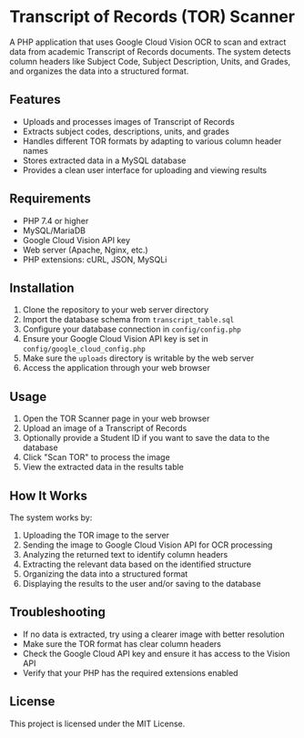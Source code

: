 # Transcript of Records (TOR) Scanner

A PHP application that uses Google Cloud Vision OCR to scan and extract data from academic Transcript of Records documents. The system detects column headers like Subject Code, Subject Description, Units, and Grades, and organizes the data into a structured format.

## Features

- Uploads and processes images of Transcript of Records
- Extracts subject codes, descriptions, units, and grades
- Handles different TOR formats by adapting to various column header names
- Stores extracted data in a MySQL database
- Provides a clean user interface for uploading and viewing results

## Requirements

- PHP 7.4 or higher
- MySQL/MariaDB
- Google Cloud Vision API key
- Web server (Apache, Nginx, etc.)
- PHP extensions: cURL, JSON, MySQLi

## Installation

1. Clone the repository to your web server directory
2. Import the database schema from `transcript_table.sql`
3. Configure your database connection in `config/config.php`
4. Ensure your Google Cloud Vision API key is set in `config/google_cloud_config.php`
5. Make sure the `uploads` directory is writable by the web server
6. Access the application through your web browser

## Usage

1. Open the TOR Scanner page in your web browser
2. Upload an image of a Transcript of Records
3. Optionally provide a Student ID if you want to save the data to the database
4. Click "Scan TOR" to process the image
5. View the extracted data in the results table

## How It Works

The system works by:

1. Uploading the TOR image to the server
2. Sending the image to Google Cloud Vision API for OCR processing
3. Analyzing the returned text to identify column headers
4. Extracting the relevant data based on the identified structure
5. Organizing the data into a structured format
6. Displaying the results to the user and/or saving to the database

## Troubleshooting

- If no data is extracted, try using a clearer image with better resolution
- Make sure the TOR format has clear column headers
- Check the Google Cloud API key and ensure it has access to the Vision API
- Verify that your PHP has the required extensions enabled

## License

This project is licensed under the MIT License. 